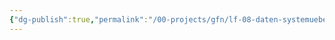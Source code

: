 ```yaml
---
{"dg-publish":true,"permalink":"/00-projects/gfn/lf-08-daten-systemuebergreifend-bereitstellen/","noteIcon":"","updated":"2024-06-17T06:29:54.874+02:00"}
---
```


